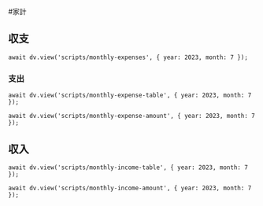 #家計
## 収支
```dataviewjs
await dv.view('scripts/monthly-expenses', { year: 2023, month: 7 });
```
### 支出
```dataviewjs
await dv.view('scripts/monthly-expense-table', { year: 2023, month: 7 });
```
```dataviewjs
await dv.view('scripts/monthly-expense-amount', { year: 2023, month: 7 });
```
## 収入
```dataviewjs
await dv.view('scripts/monthly-income-table', { year: 2023, month: 7 });
```
```dataviewjs
await dv.view('scripts/monthly-income-amount', { year: 2023, month: 7 });
```
